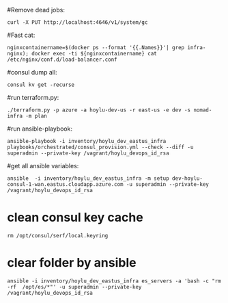 #Remove dead jobs:
```
curl -X PUT http://localhost:4646/v1/system/gc
```

#Fast cat:
```
nginxcontainername=$(docker ps --format '{{.Names}}'| grep infra-nginx); docker exec -ti ${nginxcontainername} cat /etc/nginx/conf.d/load-balancer.conf
```

#consul dump all:
```
consul kv get -recurse
```

#run terraform.py:
```
./terraform.py -p azure -a hoylu-dev-us -r east-us -e dev -s nomad-infra -m plan
```

#run ansible-playbook:
```
ansible-playbook -i inventory/hoylu_dev_eastus_infra playbooks/orchestrated/consul_provision.yml --check --diff -u superadmin --private-key /vagrant/hoylu_devops_id_rsa
```

#get all ansible variables:
```
ansible  -i inventory/hoylu_dev_eastus_infra -m setup dev-hoylu-consul-1-wan.eastus.cloudapp.azure.com -u superadmin --private-key /vagrant/hoylu_devops_id_rsa
```

# clean consul key cache
```
rm /opt/consul/serf/local.keyring
```

# clear folder by ansible
```
ansible -i inventory/hoylu_dev_eastus_infra es_servers -a 'bash -c "rm -rf  /opt/es/*"' -u superadmin --private-key /vagrant/hoylu_devops_id_rsa
```


